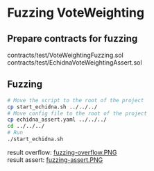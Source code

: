 # Fuzzing VoteWeighting

## Prepare contracts for fuzzing
contracts/test/VoteWeightingFuzzing.sol <br>
contracts/test/EchidnaVoteWeightingAssert.sol <br> 

## Fuzzing
```sh
# Move the script to the root of the project
cp start_echidna.sh ../../../
# Move config file to the root of the project
cp echidna_assert.yaml ../../../
cd ../../../
# Run 
./start_echidna.sh
```
result overflow: [fuzzing-overflow.PNG](fuzzing-overflow.PNG) <br>
result assert: [fuzzing-assert.PNG](fuzzing-assert.PNG)
